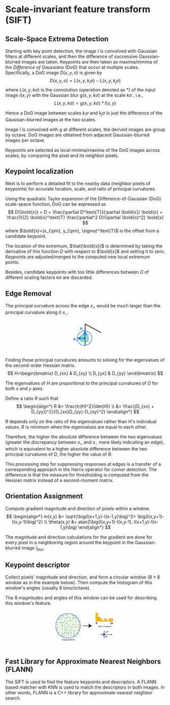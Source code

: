 # Scale-invariant feature transform (SIFT)

## Scale-Space Extrema Detection

Starting with key point detection, the image $I$ is convolved with Gaussian filters at different scales, and then the difference of successive Gaussian-blurred images are taken. 
Keypoints are then taken as maxima/minima of the *Difference of Gaussians* (DoG) that occur at multiple scales. Specifically, a DoG image $D(x,y,\sigma)$ is given by
$$
D(x,y,\sigma) = 
L(x,y,k_i \sigma) - L(x,y,k_j \sigma)
$$
where $L(x,y,k \sigma)$ is the convolution (operation denoted as $*$) of the input image $I(x,y)$ with the Gaussian blur $g(x,y, k\sigma)$ at the scale $k\sigma$ , i.e.,
$$
L(x,y,k \sigma) = 
g(x,y, k\sigma) * I(x,y)
$$

Hence a DoG image between scales $k_i \sigma$  and $k_j \sigma$  is just the difference of the Gaussian-blurred images at the two scales.

Image $I$ is convolved with $g$ at different scales, the derived images are group by octave. DoG images are obtained from adjacent Gaussian-blurred images per octave.

Keypoints are selected as local minima/maxima of the DoG images across scales, by comparing the pixel and its neighbor pixels.

## Keypoint localization

Next is to perform a detailed fit to the nearby data (neighbor pixels of keypoints) for accurate location, scale, and ratio of principal curvatures.

Using the quadratic Taylor expansion of the Difference-of-Gaussian (DoG) scale-space function, DoG can be expressed as
$$
D(\bold{x}) = D + 
\frac{\partial D^\text{T}}{\partial \bold{x}} \bold{x} +
\frac{1}{2} \bold{x}^\text{T} \frac{\partial^2 D}{\partial \bold{x}^2} \bold{x}
$$
where $\bold{x}=(x_{\pm}, y_{\pm}, \sigma)^\text{T}$ is the offset from a candidate keypoint.

The location of the extremum, $\hat{\bold{x}}$ is determined by taking the derivative of this function $D$ with respect to $\bold{x}$ and setting it to zero. Keypoints are adjusted/merged to the computed new local extremum points.

Besides, candidate keypoints with too little differences between $D$ of different scaling factors $k\sigma$ are discarded.

## Edge Removal

The principal curvature across the edge $x_{+}$ would be much larger than the principal curvature along it $x_{-}$. 

<div style="display: flex; justify-content: center;">
      <img src="imgs/eigen_feat_detection.png" width="20%" height="20%" alt="eigen_feat_detection">
</div>
</br>

Finding these principal curvatures amounts to solving for the eigenvalues of the second-order Hessian matrix.
$$
H=\begin{bmatrix}
    D_{xx} & D_{xy} \\
    D_{yx} & D_{yy}
\end{bmatrix}
$$

The eigenvalues of $H$ are proportional to the principal curvatures of $D$ for both $x$ and $y$ axes.

Define a ratio $R$ such that
$$
\begin{align*}
R &= \frac{tr(H)^2}{det(H)}
\\ &=
\frac{(D_{xx} + D_{yy})^2}{D_{xx}D_{yy}-D_{xy}^2}
\end{align*}
$$

$R$ depends only on the ratio of the eigenvalues rather than $H$'s individual values. $R$ is minimum when the eigenvalues are equal to each other.

Therefore, the higher the absolute difference between the two eigenvalues (greater the discrepancy between $x_{+}$ and $x_{-}$ more likely indicating an edge), which is equivalent to a higher absolute difference between the two principal curvatures of $D$, the higher the value of $R$.

This processing step for suppressing responses at edges is a transfer of a corresponding approach in the Harris operator for corner detection. The difference is that the measure for thresholding is computed from the Hessian matrix instead of a second-moment matrix.

## Orientation Assignment

Compute gradient magnitude and direction of pixels within a window.
$$
\begin{align*}
m(x,y) &= 
\sqrt{\big(I(x+1,y)-I(x-1,y)\big)^2+
\big(I(x,y+1)-I(x,y-1)\big)^2}
\\ 
\theta(x,y) &=
atan2\big(I(x,y+1)-I(x,y-1), I(x+1,y)-I(x-1,y)\big)
\end{align*}
$$

The magnitude and direction calculations for the gradient are done for every pixel in a neighboring region around the keypoint in the Gaussian-blurred image $I_{blur}$.

## Keypoint descriptor

Collect pixels' magnitude and direction, and form a circular window ($8 \times 8$ window as in the example below). Then compute the histogram of this window's angles (usually 8 bins/octave).

The $8$ magnitudes and angles of this window can be used for describing this window's feature.


<div style="display: flex; justify-content: center;">
      <img src="imgs/sift.png" width="40%" height="40%" alt="sift">
</div>
</br>


## Fast Library for Approximate Nearest Neighbors (FLANN)

The SIFT is used to find the feature keypoints and descriptors.
A FLANN based matcher with KNN is used to match the descriptors in both images.
In other words, FLANN is a C++ library for approximate nearest neighbor search.